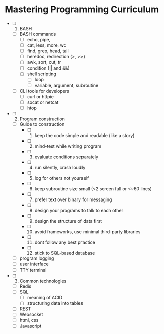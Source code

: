 # Mastering Programming Curriculum
- [ ] 1. BASH
    - [ ] BASH commands
        - [ ] echo, pipe,
        - [ ] cat, less, more, wc
        - [ ] find, grep, head, tail
        - [ ] heredoc, redirection (>, >>)
        - [ ] awk, sort, cut, tr
        - [ ] condition (|| and &&)
        - [ ] shell scripting
            - [ ] loop
            - [ ] variable, argument, subroutine
    - [ ] CLI tools for developers
        - [ ] curl or httpie
        - [ ] socat or netcat
        - [ ] htop
- [ ] 2. Program construction
    - [ ] Guide to construction
        - [ ] 1.  keep the code simple and readable (like a story)
        - [ ] 2.  mind-test while writing program
        - [ ] 3.  evaluate conditions separately
        - [ ] 4.  run silently, crash loudly
        - [ ] 5.  log for others not yourself
        - [ ] 6.  keep subroutine size small (<2 screen full or <~60 lines)
        - [ ] 7.  prefer text over binary for messaging
        - [ ] 8.  design your programs to talk to each other
        - [ ] 9.  design the structure of data first
        - [ ] 10. avoid frameworks, use minimal third-party libraries
        - [ ] 11. dont follow any best practice
        - [ ] 12. stick to SQL-based database
    - [ ] program logging
    - [ ] user interface
    - [ ] TTY terminal
- [ ] 3. Common technologies
    - [ ] Redis
    - [ ] SQL
        - [ ] meaning of ACID
        - [ ] structuring data into tables
    - [ ] REST
    - [ ] Websocket
    - [ ] html, css
    - [ ] Javascript
